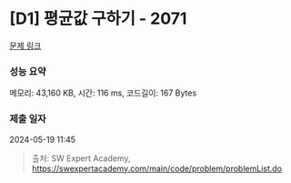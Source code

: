 # [D1] 평균값 구하기 - 2071 

[문제 링크](https://swexpertacademy.com/main/code/problem/problemDetail.do?contestProbId=AV5QRnJqA5cDFAUq) 

### 성능 요약

메모리: 43,160 KB, 시간: 116 ms, 코드길이: 167 Bytes

### 제출 일자

2024-05-19 11:45



> 출처: SW Expert Academy, https://swexpertacademy.com/main/code/problem/problemList.do
